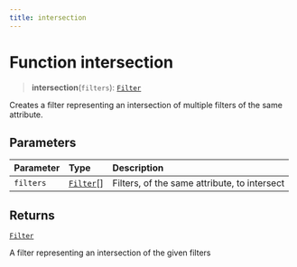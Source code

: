 ```yaml
---
title: intersection
---
```


# Function intersection

> **intersection**(`filters`): [`Filter`](../../../interfaces/interface.Filter.md)

Creates a filter representing an intersection of multiple filters of the same attribute.

## Parameters

| Parameter | Type | Description |
| :------ | :------ | :------ |
| `filters` | [`Filter`](../../../interfaces/interface.Filter.md)[] | Filters, of the same attribute, to intersect |

## Returns

[`Filter`](../../../interfaces/interface.Filter.md)

A filter representing an intersection of the given filters
